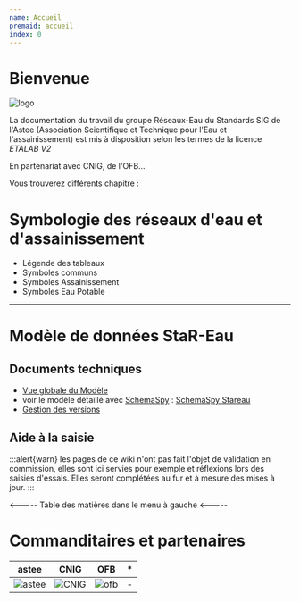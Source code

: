 ```yaml
---
name: Accueil
premaid: accueil
index: 0
---
```


# Bienvenue

![logo](images/logo/logo.png) 

La documentation du travail du groupe Réseaux-Eau du Standards SIG de l'Astee (Association Scientifique et Technique pour l'Eau et l'assainissement) est mis à disposition selon les termes de la licence _ETALAB V2_

En partenariat avec CNIG, de l'OFB...

Vous trouverez différents chapitre :

# Symbologie des réseaux d'eau et d'assainissement
- Légende des tableaux
- Symboles communs
- Symboles Assainissement
- Symboles Eau Potable

---

# Modèle de données StaR-Eau
## Documents techniques
- [Vue globale du Modèle](/Modèle/mcd-modele)
- voir le modèle détaillé avec [SchemaSpy](https://schemaspy.org/) : [SchemaSpy Stareau](https://stareau.pasq.fr/schema/index.html)
- [Gestion des versions](/FAQ/gestion_des_versions)

## Aide à la saisie
:::alert{warn}
les pages de ce wiki n'ont pas fait l'objet de validation en commission, elles sont ici servies pour exemple et réflexions lors des saisies d'essais. Elles seront complétées au fur et à mesure des mises à jour.
:::

<----- Table des matières dans le menu à gauche <-----

# Commanditaires et partenaires
| astee  | CNIG | OFB | * |
| :----: | :----: | :----: | :----: |
| ![astee](images/logo/astee.jpg) | ![CNIG](images/logo/cnig.png) | ![ofb](images/logo/ofb.png) | - |
